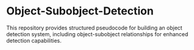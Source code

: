 # Object-Subobject-Detection
This repository provides structured pseudocode for building an object detection system, including object-subobject relationships for enhanced detection capabilities.
